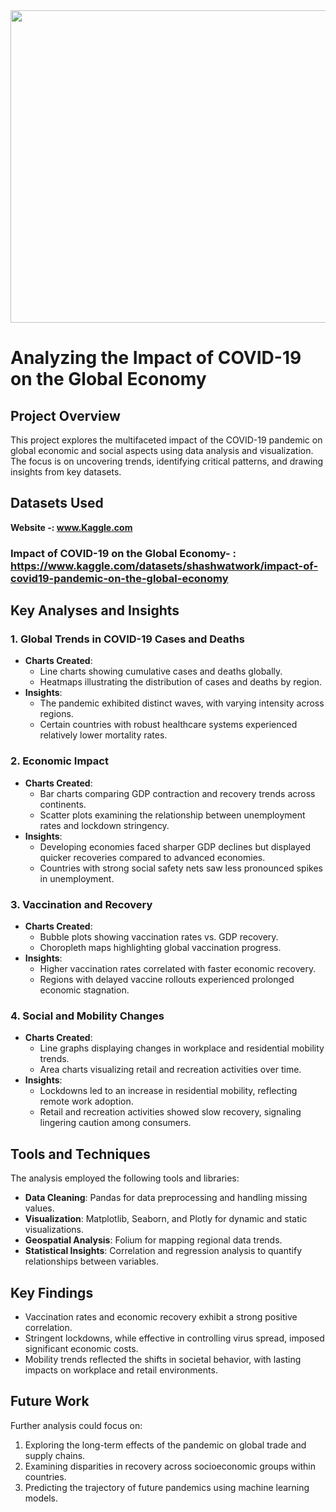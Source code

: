 <img src="https://github.com/user-attachments/assets/c84b2feb-b2e8-4e8e-9749-12509d42eaa5" width="1000" height="500"/>


# Analyzing the Impact of COVID-19 on the Global Economy

## Project Overview
This project explores the multifaceted impact of the COVID-19 pandemic on global economic and social aspects using data analysis and visualization. The focus is on uncovering trends, identifying critical patterns, and drawing insights from key datasets.

## Datasets Used
**Website -: www.Kaggle.com**
### Impact of COVID-19 on the Global Economy- : https://www.kaggle.com/datasets/shashwatwork/impact-of-covid19-pandemic-on-the-global-economy


## Key Analyses and Insights

### 1. Global Trends in COVID-19 Cases and Deaths
- **Charts Created**:
  - Line charts showing cumulative cases and deaths globally.
  - Heatmaps illustrating the distribution of cases and deaths by region.
- **Insights**:
  - The pandemic exhibited distinct waves, with varying intensity across regions.
  - Certain countries with robust healthcare systems experienced relatively lower mortality rates.

### 2. Economic Impact
- **Charts Created**:
  - Bar charts comparing GDP contraction and recovery trends across continents.
  - Scatter plots examining the relationship between unemployment rates and lockdown stringency.
- **Insights**:
  - Developing economies faced sharper GDP declines but displayed quicker recoveries compared to advanced economies.
  - Countries with strong social safety nets saw less pronounced spikes in unemployment.

### 3. Vaccination and Recovery
- **Charts Created**:
  - Bubble plots showing vaccination rates vs. GDP recovery.
  - Choropleth maps highlighting global vaccination progress.
- **Insights**:
  - Higher vaccination rates correlated with faster economic recovery.
  - Regions with delayed vaccine rollouts experienced prolonged economic stagnation.

### 4. Social and Mobility Changes
- **Charts Created**:
  - Line graphs displaying changes in workplace and residential mobility trends.
  - Area charts visualizing retail and recreation activities over time.
- **Insights**:
  - Lockdowns led to an increase in residential mobility, reflecting remote work adoption.
  - Retail and recreation activities showed slow recovery, signaling lingering caution among consumers.

## Tools and Techniques
The analysis employed the following tools and libraries:

- **Data Cleaning**: Pandas for data preprocessing and handling missing values.
- **Visualization**: Matplotlib, Seaborn, and Plotly for dynamic and static visualizations.
- **Geospatial Analysis**: Folium for mapping regional data trends.
- **Statistical Insights**: Correlation and regression analysis to quantify relationships between variables.

## Key Findings
- Vaccination rates and economic recovery exhibit a strong positive correlation.
- Stringent lockdowns, while effective in controlling virus spread, imposed significant economic costs.
- Mobility trends reflected the shifts in societal behavior, with lasting impacts on workplace and retail environments.

## Future Work
Further analysis could focus on:

1. Exploring the long-term effects of the pandemic on global trade and supply chains.
2. Examining disparities in recovery across socioeconomic groups within countries.
3. Predicting the trajectory of future pandemics using machine learning models.



